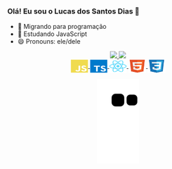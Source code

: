 ### Olá! Eu sou o Lucas dos Santos Dias 👋

- 🔭 Migrando para programação
- 🌱 Estudando JavaScript
- 😄 Pronouns: ele/dele

<div align="center">
  <a href="https://github.com/Lucas-SDias">
  <img height="160em" src="https://github-readme-stats.vercel.app/api?username=Lucas-SDias&show_icons=true&theme=dracula&include_all_commits=true&count_private=true"/>
  <img height="160em" src="https://github-readme-stats.vercel.app/api/top-langs/?username=Lucas-SDias&layout=compact&langs_count=7&theme=dracula"/>
</div>

<div style="display: inline_block" align="center">
  <img align="center" alt="Lucas-Js" height="30" width="40" src="https://raw.githubusercontent.com/devicons/devicon/master/icons/javascript/javascript-plain.svg">
  <img align="center" alt="Lucas-Ts" height="30" width="40" src="https://raw.githubusercontent.com/devicons/devicon/master/icons/typescript/typescript-plain.svg">
  <img align="center" alt="Lucas-React" height="30" width="40" src="https://raw.githubusercontent.com/devicons/devicon/master/icons/react/react-original.svg">
  <img align="center" alt="Lucas-HTML" height="30" width="40" src="https://raw.githubusercontent.com/devicons/devicon/master/icons/html5/html5-original.svg">
  <img align="center" alt="Lucas-CSS" height="30" width="40" src="https://raw.githubusercontent.com/devicons/devicon/master/icons/css3/css3-original.svg">
  
 ![Snake animation](https://github.com/Lucas-SDias/Lucas-SDias/blob/output/github-contribution-grid-snake.svg) 
</div>
